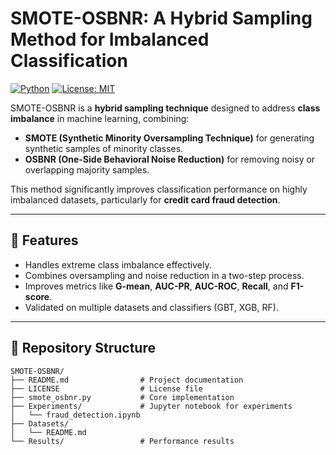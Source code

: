 # SMOTE-OSBNR: A Hybrid Sampling Method for Imbalanced Classification

[![Python](https://img.shields.io/badge/python-3.8%2B-blue.svg)](https://www.python.org/)
[![License: MIT](https://img.shields.io/badge/License-MIT-green.svg)](LICENSE)

SMOTE-OSBNR is a **hybrid sampling technique** designed to address **class imbalance** in machine learning, combining:
- **SMOTE (Synthetic Minority Oversampling Technique)** for generating synthetic samples of minority classes.
- **OSBNR (One-Side Behavioral Noise Reduction)** for removing noisy or overlapping majority samples.

This method significantly improves classification performance on highly imbalanced datasets, particularly for **credit card fraud detection**.

---

## 📌 Features
- Handles extreme class imbalance effectively.
- Combines oversampling and noise reduction in a two-step process.
- Improves metrics like **G-mean**, **AUC-PR**, **AUC-ROC**, **Recall**, and **F1-score**.
- Validated on multiple datasets and classifiers (GBT, XGB, RF).

---

## 📂 Repository Structure

```plaintext
SMOTE-OSBNR/
├── README.md                # Project documentation
├── LICENSE                  # License file
├── smote_osbnr.py           # Core implementation
├── Experiments/             # Jupyter notebook for experiments
│   └── fraud_detection.ipynb
├── Datasets/                  
│   └── README.md
└── Results/                 # Performance results 


